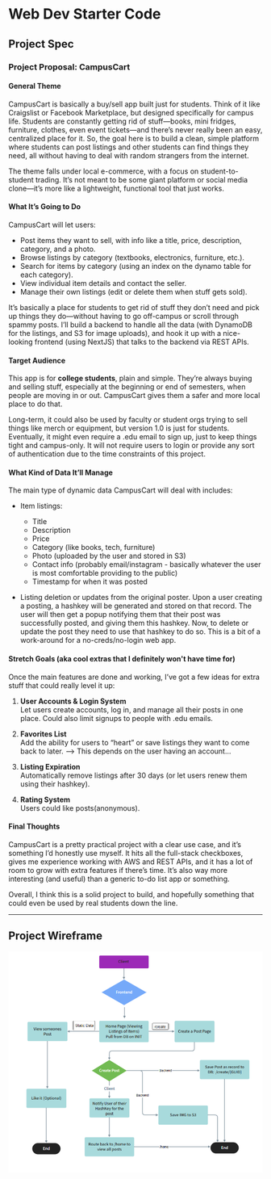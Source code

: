 # Web Dev Starter Code

## Project Spec

### Project Proposal: **CampusCart**

#### General Theme  
CampusCart is basically a buy/sell app built just for students. Think of it like Craigslist or Facebook Marketplace, but designed specifically for campus life. Students are constantly getting rid of stuff—books, mini fridges, furniture, clothes, even event tickets—and there’s never really been an easy, centralized place for it. So, the goal here is to build a clean, simple platform where students can post listings and other students can find things they need, all without having to deal with random strangers from the internet.

The theme falls under local e-commerce, with a focus on student-to-student trading. It’s not meant to be some giant platform or social media clone—it’s more like a lightweight, functional tool that just works.

#### What It’s Going to Do  
CampusCart will let users:
- Post items they want to sell, with info like a title, price, description, category, and a photo.
- Browse listings by category (textbooks, electronics, furniture, etc.).
- Search for items by category (using an index on the dynamo table for each category).
- View individual item details and contact the seller.
- Manage their own listings (edit or delete them when stuff gets sold).

It’s basically a place for students to get rid of stuff they don’t need and pick up things they do—without having to go off-campus or scroll through spammy posts. I’ll build a backend to handle all the data (with DynamoDB for the listings, and S3 for image uploads), and hook it up with a nice-looking frontend (using NextJS) that talks to the backend via REST APIs.

#### Target Audience  
This app is for **college students**, plain and simple. They’re always buying and selling stuff, especially at the beginning or end of semesters, when people are moving in or out. CampusCart gives them a safer and more local place to do that.

Long-term, it could also be used by faculty or student orgs trying to sell things like merch or equipment, but version 1.0 is just for students. Eventually, it might even require a .edu email to sign up, just to keep things tight and campus-only. It will not require users to login or provide any sort of authentication due to the time constraints of this project.

#### What Kind of Data It’ll Manage  
The main type of dynamic data CampusCart will deal with includes:
- Item listings:  
  - Title  
  - Description  
  - Price  
  - Category (like books, tech, furniture)  
  - Photo (uploaded by the user and stored in S3)  
  - Contact info (probably email/instagram - basically whatever the user is most comfortable providing to the public)  
  - Timestamp for when it was posted  

- Listing deletion or updates from the original poster. Upon a user creating a posting, a hashkey will be generated and stored on that record. The user will then get a popup notifying
  them that their post was successfully posted, and giving them this hashkey. Now, to delete or update the post they need to use that hashkey to do so. This is a bit of a work-around for
  a no-creds/no-login web app. 

#### Stretch Goals (aka cool extras that I definitely won't have time for)  
Once the main features are done and working, I’ve got a few ideas for extra stuff that could really level it up:

1. **User Accounts & Login System**  
   Let users create accounts, log in, and manage all their posts in one place. Could also limit signups to people with .edu emails.

2. **Favorites List**  
   Add the ability for users to “heart” or save listings they want to come back to later. --> This depends on the user having an account...

3. **Listing Expiration**  
   Automatically remove listings after 30 days (or let users renew them using their hashkey).

4. **Rating System**  
   Users could like posts(anonymous).

#### Final Thoughts  
CampusCart is a pretty practical project with a clear use case, and it’s something I’d honestly use myself. It hits all the full-stack checkboxes, gives me experience working with AWS and REST APIs, and it has a lot of room to grow with extra features if there’s time. It’s also way more interesting (and useful) than a generic to-do list app or something.

Overall, I think this is a solid project to build, and hopefully something that could even be used by real students down the line.

---

## Project Wireframe

![wireframe](wireframe-CampusCart.PNG)
